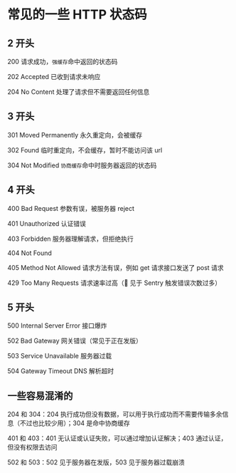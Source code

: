 # 常见的一些 HTTP 状态码

## 2 开头

200 请求成功，`强缓存`命中返回的状态码

202 Accepted 已收到请求未响应

204 No Content 处理了请求但不需要返回任何信息

## 3 开头

301 Moved Permanently 永久重定向，会被缓存

302 Found 临时重定向，不会缓存，暂时不能访问该 url

304 Not Modified `协商缓存`命中时服务器返回的状态码

## 4 开头

400 Bad Request 参数有误，被服务器 reject

401 Unauthorized 认证错误

403 Forbidden 服务器理解请求，但拒绝执行

404 Not Found

405 Method Not Allowed 请求方法有误，例如 get 请求接口发送了 post 请求

429 Too Many Requests 请求速率过高（ 见于 Sentry 触发错误次数过多）

## 5 开头

500 Internal Server Error 接口爆炸

502 Bad Gateway 网关错误（常见于正在发版）

503 Service Unavailable 服务器过载

504 Gateway Timeout DNS 解析超时

## 一些容易混淆的

204 和 304：204 执行成功但没有数据，可以用于执行成功而不需要传输多余信息（不过也比较少用）；304 是命中协商缓存

401 和 403：401 无认证或认证失败，可以通过增加认证解决；403 通过认证，但没有权限去访问

502 和 503：502 见于服务器在发版，503 见于服务器过载崩溃
